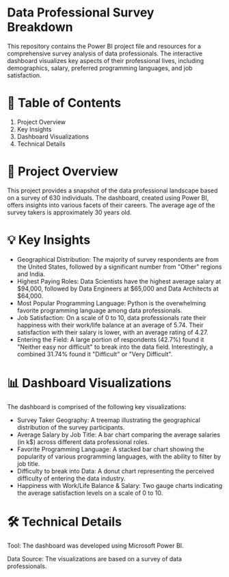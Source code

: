 # Data Professional Survey Breakdown

This repository contains the Power BI project file and resources for a comprehensive survey analysis of data professionals. The interactive dashboard visualizes key aspects of their professional lives, including demographics, salary, preferred programming languages, and job satisfaction.

# 📝 Table of Contents

1. Project Overview
2. Key Insights
3. Dashboard Visualizations
4. Technical Details

# 🚀 Project Overview

This project provides a snapshot of the data professional landscape based on a survey of 630 individuals. The dashboard, created using Power BI, offers insights into various facets of their careers. The average age of the survey takers is approximately 30 years old.

# 💡 Key Insights

- Geographical Distribution: The majority of survey respondents are from the United States, followed by a significant number from "Other" regions and India.
- Highest Paying Roles: Data Scientists have the highest average salary at $94,000, followed by Data Engineers at $65,000 and Data Architects at $64,000.
- Most Popular Programming Language: Python is the overwhelming favorite programming language among data professionals.
- Job Satisfaction: On a scale of 0 to 10, data professionals rate their happiness with their work/life balance at an average of 5.74. Their satisfaction with their salary is lower, with an average rating of 4.27.
- Entering the Field: A large portion of respondents (42.7%) found it "Neither easy nor difficult" to break into the data field. Interestingly, a combined 31.74% found it "Difficult" or "Very Difficult".

# 📊 Dashboard Visualizations

The dashboard is comprised of the following key visualizations:
- Survey Taker Geography: A treemap illustrating the geographical distribution of the survey participants.
- Average Salary by Job Title: A bar chart comparing the average salaries (in k$) across different data professional roles.
- Favorite Programming Language: A stacked bar chart showing the popularity of various programming languages, with the ability to filter by job title.
- Difficulty to break into Data: A donut chart representing the perceived difficulty of entering the data industry.
- Happiness with Work/Life Balance & Salary: Two gauge charts indicating the average satisfaction levels on a scale of 0 to 10.

# 🛠️ Technical Details

Tool: The dashboard was developed using Microsoft Power BI.

Data Source: The visualizations are based on a survey of data professionals.

